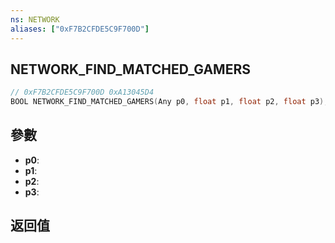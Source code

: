 ```yaml
---
ns: NETWORK
aliases: ["0xF7B2CFDE5C9F700D"]
---
```

## NETWORK_FIND_MATCHED_GAMERS

```c
// 0xF7B2CFDE5C9F700D 0xA13045D4
BOOL NETWORK_FIND_MATCHED_GAMERS(Any p0, float p1, float p2, float p3);
```


## 參數
* **p0**: 
* **p1**: 
* **p2**: 
* **p3**: 

## 返回值
